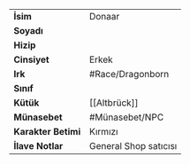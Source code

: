 |  |  |
  |---|---|
  | **İsim** | Donaar|
  | **Soyadı** | |
  | **Hizip** | |
  | **Cinsiyet** | Erkek|
  | **Irk** | #Race/Dragonborn|
  | **Sınıf** | |
  | **Kütük** | [[Altbrück]]|
  | **Münasebet** | #Münasebet/NPC|
  | **Karakter Betimi** | Kırmızı|
  | **İlave Notlar** | General Shop satıcısı|
  